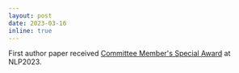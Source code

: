 ```yaml
---
layout: post
date: 2023-03-16
inline: true
---
```


First author paper received <a href="https://www.anlp.jp/nlp2023/award.html#committee">Committee Member's Special Award</a> at NLP2023.

